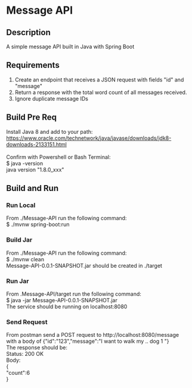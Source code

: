 # Message API
## Description
A simple message API built in Java with Spring Boot <br>

## Requirements
1. Create an endpoint that receives a JSON request with fields "id" and "message"
2. Return a response with the total word count of all messages received.
3. Ignore duplicate message IDs <br>

## Build Pre Req
Install Java 8 and add to your path: <br>
https://www.oracle.com/technetwork/java/javase/downloads/jdk8-downloads-2133151.html <br>
<br>Confirm with Powershell or Bash Terminal: <br>
$ java -version <br>
java version "1.8.0_xxx" <br>

## Build and Run
### Run Local
From ./Message-API run the following command: <br>
$ ./mvnw spring-boot:run
### Build Jar
From ./Message-API run the following command: <br>
$ ./mvnw clean <br>
Message-API-0.0.1-SNAPSHOT.jar should be created in ./target
### Run Jar
From .Message-API/target run the following command: <br>
$ java -jar Message-API-0.0.1-SNAPSHOT.jar <br>
The service should be running on localhost:8080
### Send Request
From postman send a POST request to http://localhost:8080/message <br>
with a body of {"id":"123","message":"I want to walk my ..  dog 1 "} <br>
The response should be: <br>
Status: 200 OK <br>
Body: <br>
{<br>
    "count":6 <br>
}






